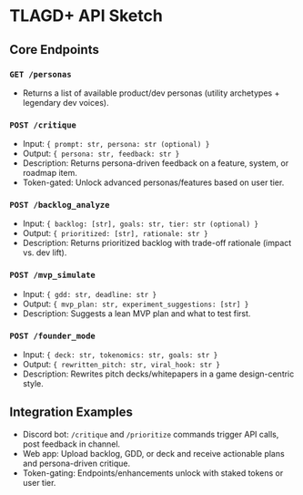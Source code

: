 # TLAGD+ API Sketch

## Core Endpoints

### `GET /personas`
- Returns a list of available product/dev personas (utility archetypes + legendary dev voices).

### `POST /critique`
- Input: `{ prompt: str, persona: str (optional) }`
- Output: `{ persona: str, feedback: str }`
- Description: Returns persona-driven feedback on a feature, system, or roadmap item.
- Token-gated: Unlock advanced personas/features based on user tier.

### `POST /backlog_analyze`
- Input: `{ backlog: [str], goals: str, tier: str (optional) }`
- Output: `{ prioritized: [str], rationale: str }`
- Description: Returns prioritized backlog with trade-off rationale (impact vs. dev lift).

### `POST /mvp_simulate`
- Input: `{ gdd: str, deadline: str }`
- Output: `{ mvp_plan: str, experiment_suggestions: [str] }`
- Description: Suggests a lean MVP plan and what to test first.

### `POST /founder_mode`
- Input: `{ deck: str, tokenomics: str, goals: str }`
- Output: `{ rewritten_pitch: str, viral_hook: str }`
- Description: Rewrites pitch decks/whitepapers in a game design-centric style.

## Integration Examples
- Discord bot: `/critique` and `/prioritize` commands trigger API calls, post feedback in channel.
- Web app: Upload backlog, GDD, or deck and receive actionable plans and persona-driven critique.
- Token-gating: Endpoints/enhancements unlock with staked tokens or user tier.
